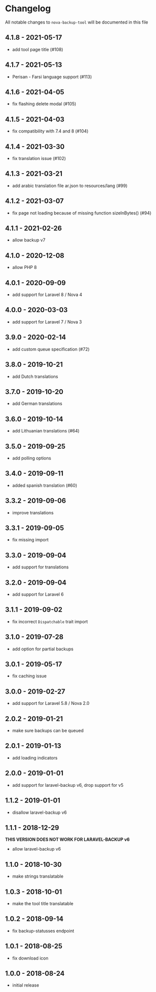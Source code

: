 # Changelog

All notable changes to `nova-backup-tool` will be documented in this file

## 4.1.8 - 2021-05-17

- add tool page title (#108)

## 4.1.7 - 2021-05-13

- Perisan - Farsi language support (#113)

## 4.1.6 - 2021-04-05

- fix flashing delete modal (#105)

## 4.1.5 - 2021-04-03

- fix compatibility with 7.4 and 8 (#104)

## 4.1.4 - 2021-03-30

- fix translation issue (#102)

## 4.1.3 - 2021-03-21

- add arabic translation file ar.json to resources/lang (#99)

## 4.1.2 - 2021-03-07

- fix page not loading because of missing function sizeInBytes() (#94)

## 4.1.1 - 2021-02-26

- allow backup v7

## 4.1.0 - 2020-12-08

- allow PHP 8

## 4.0.1 - 2020-09-09

- add support for Laravel 8 / Nova 4

## 4.0.0 - 2020-03-03

- add support for Laravel 7 / Nova 3

## 3.9.0 - 2020-02-14

- add custom queue specification (#72)

## 3.8.0 - 2019-10-21

- add Dutch translations

## 3.7.0 - 2019-10-20

- add German translations

## 3.6.0 - 2019-10-14

- add Lithuanian translations (#64)

## 3.5.0 - 2019-09-25

- add polling options

## 3.4.0 - 2019-09-11

- added spanish translation (#60)

## 3.3.2 - 2019-09-06

- improve translations

## 3.3.1 - 2019-09-05

- fix missing import

## 3.3.0 - 2019-09-04

- add support for translations

## 3.2.0 - 2019-09-04

- add support for Laravel 6

## 3.1.1 - 2019-09-02

- fix incorrect `Dispatchable` trait import

## 3.1.0 - 2019-07-28

- add option for partial backups

## 3.0.1 - 2019-05-17

- fix caching issue

## 3.0.0 - 2019-02-27

- add support for Laravel 5.8 / Nova 2.0

## 2.0.2 - 2019-01-21

- make sure backups can be queued

## 2.0.1 - 2019-01-13

- add loading indicators

## 2.0.0 - 2019-01-01

- add support for laravel-backup v6, drop support for v5

## 1.1.2 - 2019-01-01

- disallow laravel-backup v6

## 1.1.1 - 2018-12-29

**THIS VERSION DOES NOT WORK FOR LARAVEL-BACKUP v6**

- allow laravel-backup v6

## 1.1.0 - 2018-10-30

- make strings translatable

## 1.0.3 - 2018-10-01

- make the tool title translatable

## 1.0.2 - 2018-09-14

- fix backup-statusses endpoint

## 1.0.1 - 2018-08-25

- fix download icon

## 1.0.0 - 2018-08-24

- initial release

